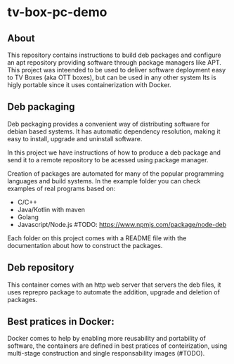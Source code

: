 # tv-box-pc-demo

## About
This repository contains instructions to build deb packages and configure an apt repository providing software through package managers like APT.
This project was inteended to be used to deliver software deployment easy to TV Boxes (aka OTT boxes), but can be used in any other system
Its is higly portable since it uses containerization with Docker.

## Deb packaging

Deb packaging provides a convenient way of distributing software for debian based systems. It has automatic dependency resolution, making it easy to install, upgrade and uninstall software.

In this project we have instructions of how to produce a deb package and send it to a remote repository to be acessed using package manager.

Creation of packages are automated for many of the popular programming languages and build systems. 
In the example folder you can check examples of real programs based on:
 - C/C++
 - Java/Kotlin with maven
 - Golang
 - Javascript/Node.js #TODO: https://www.npmjs.com/package/node-deb

Each folder on this project comes with a README file with the documentation about how to construct the packages.

## Deb repository

This container comes with an http web server that servers the deb files, it uses reprepro package to automate the addition, upgrade and deletion of packages.

## Best pratices in Docker:

Docker comes to help by enabling more reusability and portability of software, the containers are defined in best pratices of conteirization, using multi-stage construction and single responsability images (#TODO).

